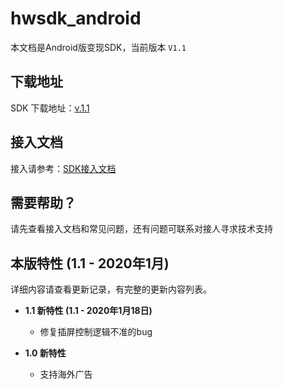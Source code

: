 # hwsdk_android

本文档是Android版变现SDK，当前版本 `V1.1`

## 下载地址

SDK 下载地址：[v.1.1](https://github.com/artwl/hwsdk_android/releases/tag/V1.1)

## 接入文档

接入请参考：[SDK接入文档](https://github.com/artwl/hwsdk_android/wiki/V1.0-%E6%8E%A5%E5%85%A5%E6%96%87%E6%A1%A3)

## 需要帮助？

请先查看接入文档和常见问题，还有问题可联系对接人寻求技术支持

## 本版特性 (1.1 - 2020年1月)

详细内容请查看更新记录，有完整的更新内容列表。

- **1.1 新特性 (1.1 - 2020年1月18日)**
  - 修复插屏控制逻辑不准的bug

- **1.0 新特性**
  - 支持海外广告

